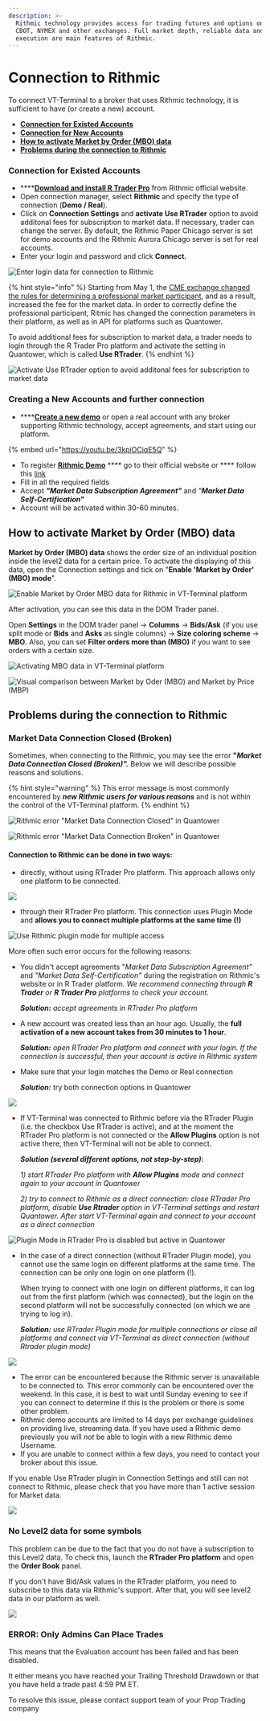 ```yaml
---
description: >-
  Rithmic technology provides access for trading futures and options on CME,
  CBOT, NYMEX and other exchanges. Full market depth, reliable data and great
  execution are main features of Rithmic.
---
```


# Connection to Rithmic

To connect VT-Terminal to a broker that uses Rithmic technology, it is sufficient to have (or create a new) account.

* ****[**Connection for Existed Accounts**](connection-to-rithmic.md#connection-for-existed-accounts)****
* ****[**Connection for New Accounts**](connection-to-rithmic.md#connection-for-new-accounts)****
* ****[**How to activate Market by Order (MBO) data**](connection-to-rithmic.md#how-to-activate-market-by-order-mbo-data)****
* ****[**Problems during the connection to Rithmic**](connection-to-rithmic.md#problems-during-the-connection-to-rithmic)****

### Connection for Existed Accounts

* ****[**Download and install R Trader Pro**](http://yyy3.rithmic.com/?page\_id=16) from Rithmic official website.
* Open connection manager, select **Rithmic** and specify the type of connection (**Demo / Real**).&#x20;
* Click on **Connection Settings** and **activate Use RTrader** option to avoid additonal fees for subscription to market data. If necessary, trader can change the server. By default, the Rithmic Paper Chicago server is set for demo accounts and the Rithmic Aurora Chicago server is set for real accounts.
* Enter your login and password and click **Connect.**

![Enter login data for connection to Rithmic](../.gitbook/assets/rithmic-connection.png)

{% hint style="info" %}
Starting from May 1, the [CME exchange сhanged the rules for determining a professional market participant](http://yyy3.rithmic.com/?p=1069), and as a result, increased the fee for the market data. In order to correctly define the professional participant, Ritmic has changed the connection parameters in their platform, as well as in API for platforms such as Quantower.

To avoid additional fees for subscription to market data, a trader needs to login through the R Trader Pro platform and activate the setting in Quantower, which is called **Use RTrader**.
{% endhint %}

![Activate Use RTrader option to avoid additonal fees for subscription to market data](../.gitbook/assets/rithmic-plugin.gif)

### Creating a New Accounts and further connection

* ****[**Create a new demo**](https://rithmic.com/demo.html#sign-up) or open a real account with any broker supporting Rithmic technology, accept agreements, and start using our platform.

{% embed url="https://youtu.be/3kpiOCiqE5Q" %}

* To register [**Rithmic Demo**](https://rithmic.com/demo.html#sign-up) **** go to their official website or **** follow this [link](https://rithmic.com/demo.html#sign-up)
* Fill in all the required fields
* Accept _**"Market Data Subscription Agreement"**_ and _"**Market Data Self-Certification"**_
* Account will be activated within 30-60 minutes.

## **How to activate Market by Order (MBO) data**

**Market by Order (MBO) data** shows the order size of an individual position inside the level2 data for a certain price. To activate the displaying of this data, open the Connection settings and tick on "**Enable 'Market by Order' (MBO) mode**".

![Enable Market by Order MBO data for Rithmic in VT-Terminal platform](<../.gitbook/assets/image (354) (1).png>)

After activation, you can see this data in the DOM Trader panel.&#x20;

Open **Settings** in the DOM trader panel -> **Columns** -> **Bids/Ask** (if you use split mode or **Bids** and **Asks** as single columns) -> **Size coloring scheme** -> **MBO.**  Also, you can set **Filter orders more than (MBO)** if you want to see orders with a certain size.

![Activating MBO data in VT-Terminal platform](<../.gitbook/assets/image (353) (1).png>)

![Visual comparison between Market by Oder (MBO) and Market by Price (MBP)](<../.gitbook/assets/MBO vs MBP.png>)

## **Problems during the connection to Rithmic**

### **Market Data Connection Closed (Broken)**

Sometimes, when connecting to the Rithmic, you may see the error **"**_**Market Data Connection Closed (Broken)".**_ Below we will describe possible reasons and solutions.

{% hint style="warning" %}
This error message is most commonly encountered by _**new Rithmic users for various reasons**_ and is not within the control of the VT-Terminal platform.&#x20;
{% endhint %}

![Rithmic error "Market Data Connection Closed" in Quantower](../.gitbook/assets/connections-error-with-rithmic.png)

![Rithmic error "Market Data Connection Broken" in Quantower](<../.gitbook/assets/image (348) (1) (1) (1).png>)

#### Connection to Rithmic can be done in two ways:

* directly, without using RTrader Pro platform. This approach allows only one platform to be connected.

![](<../.gitbook/assets/image (349) (1) (1) (1).png>)

* through their RTrader Pro platform. This connection uses Plugin Mode and **allows you to connect multiple platforms at the same time (!)**

![Use Rithmic plugin mode for multiple access](<../.gitbook/assets/image (352) (1) (1) (1).png>)

More often such error occurs for the following reasons:

*   You didn't accept agreements "_Market Data Subscription Agreement"_ and _"Market Data Self-Certification"_  during the registration on Rithmic's website or in R Trader platform. _We recommend connecting through **R Trader** or **R Trader Pro** platforms to check your account._

    _**Solution:** accept agreements in RTrader Pro platform_
*   A new account was created less than an hour ago. Usually, the **full activation of a new account takes from 30 minutes to 1 hour**.

    _**Solution:**_ _open RTrader Pro platform and connect with your login. If the connection is successful, then your account is active in Rithmic system_
*   Make sure that your login matches the Demo or Real connection&#x20;

    _**Solution:**_ try both connection options in Quantower

![](<../.gitbook/assets/image (355) (1) (1) (1) (1) (1) (1).png>)

*   If VT-Terminal was connected to Rithmic before via the RTrader Plugin (i.e. the checkbox Use RTrader is active), and at the moment the RTrader Pro platform is not connected or the **Allow Plugins** option is not active there, then VT-Terminal will not be able to connect.

    _**Solution (several different options, not step-by-step):**_

    _1) start RTrader Pro platform with **Allow Plugins** mode and connect again to your account in Quantower_

    _2) try to connect to Rithmic as a direct connection: close RTrader Pro platform, disable **Use Rtrader** option in VT-Terminal settings and restart Quantower. After start VT-Terminal again and connect to your account as a direct connection_

![Plugin Mode in RTrader Pro is disabled but active in Quantower](<../.gitbook/assets/image (351) (1) (1).png>)

*   In the case of a direct connection (without RTrader Plugin mode), you cannot use the same login on different platforms at the same time. The connection can be only one login on one platform (!).&#x20;

    When trying to connect with one login on different platforms, it can log out from the first platform (which was connected), but the login on the second platform will not be successfully connected (on which we are trying to log in).

    _**Solution:** use RTrader Plugin mode for multiple connections or close all platforms and connect via VT-Terminal as direct connection (without Rtrader plugin mode)_

![](<../.gitbook/assets/image (345).png>)

* The error can be encountered because the Rithmic server is unavailable to be connected to. This error commonly can be encountered over the weekend. In this case, it is best to wait until Sunday evening to see if you can connect to determine if this is the problem or there is some other problem.
* Rithmic demo accounts are limited to 14 days per exchange guidelines on providing live, streaming data. If you have used a Rithmic demo previously you will _not_ be able to login with a new Rithmic demo Username.
* If you are unable to connect within a few days, you need to contact your broker about this issue.

If you enable Use RTrader plugin in Connection Settings and still can not connect to Rithmic, please check that you have more than 1 active session for Market data.

![](<../.gitbook/assets/image (100).png>)

### No Level2 data for some symbols

This problem can be due to the fact that you do not have a subscription to this Level2 data. To check this, launch the **RTrader Pro platform** and open the **Order Book** panel.

If you don't have Bid/Ask values in the RTrader platform, you need to subscribe to this data via Rithmic's support. After that, you will see level2 data in our platform as well.&#x20;

![](<../.gitbook/assets/image (297).png>)

### ERROR: Only Admins Can Place Trades

This means that the Evaluation account has been failed and has been disabled.&#x20;

It either means you have reached your Trailing Threshold Drawdown or that you have held a trade past 4:59 PM ET.

To resolve this issue, please contact support team of your Prop Trading company
